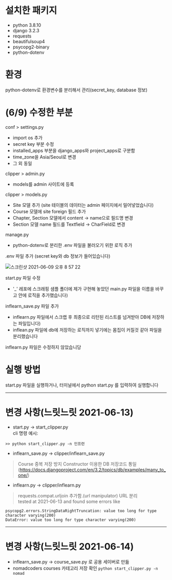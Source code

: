 # 설치한 패키지 
- python 3.8.10
- django 3.2.3
- requests 
- beautifulsoup4
- psycopg2-binary 
- python-dotenv

# 환경 
python-dotenv로 환경변수를 분리해서 관리(secret_key, database 정보)

# (6/9) 수정한 부분
conf > settings.py 
- import os 추가
- secret key 부분 수정 
- installed_apps 부분을 django_apps와 project_apps로 구분함 
- time_zone을 Asia/Seoul로 변경 
- 그 외 동일 

clipper > admin.py
- models를 admin 사이트에 등록 

clipper > models.py
- Site 모델 추가 (site 테이블의 데이터는 admin 페이지에서 밀어넣었습니다)
- Course 모델에 site foreign 필드 추가 
- Chapter, Section 모델에서 content -> name으로 필드명 변경
- Section 모델 name 필드를 Textfield -> CharField로 변경 

manage.py 
- python-dotenv로 분리한 .env 파일을 불러오기 위한 로직 추가 

.env 파일 추가 (secret key와 db 정보가 들어있습니다)

![스크린샷 2021-06-09 오후 8 57 22](https://user-images.githubusercontent.com/80886445/121350172-4c111580-c965-11eb-814e-00062ef2e1d4.png)

start.py 파일 수정 
- '_' 레포에 스크래핑 샘플 폴더에 제가 구현해 놓았던 main.py 파일을 이름을 바꾸고 안에 로직을 추가했습니다)

inflearn_save.py 파일 추가 
- inflearn.py 파일에서 스크랩 후 최종으로 리턴된 리스트를 넘겨받아 DB에 저장하는 파일입니다)
- inflean.py 파일에 db에 저장하는 로직까지 넣기에는 몸집이 커질것 같아 파일을 분리했습니다 

inflearn.py 파일은 수정하지 않았습니당

# 실행 방법
start.py 파일을 실행하거나, 터미널에서 python start.py 를 입력하여 실행합니다 


---
# 변경 사항(느릿느릿 2021-06-13)
- start.py -> start_clipper.py   
cli 명령 예시:
```linux
>> python start_clipper.py -n 인프런
```
- inflearn_save.py -> clipper/inflearn_save.py   
> Course 중복 저장 방지
> Constructor 이용한 DB 저장코드 통일(https://docs.djangoproject.com/en/3.2/topics/db/examples/many_to_one/)

- inflearn.py -> clipper/inflearn.py   
> requests.compat.urljoin 추가함.(url manipulator)
> URL 분리   
tested at 2021-06-13 and found some errors like
```
psycopg2.errors.StringDataRightTruncation: value too long for type character varying(200)
DataError: value too long for type character varying(200)
```
---

# 변경 사항(느릿느릿 2021-06-14)
- inflearn_save.py -> course_save.py 로 공용 세이버로 만듦
- nomadcoders courses 카테고리 저장 확인 `python start_clipper.py -n nomad`